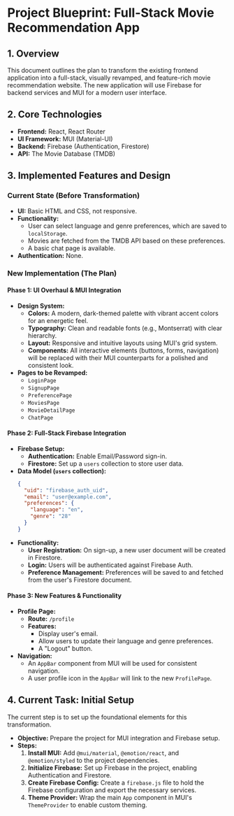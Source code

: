 # Project Blueprint: Full-Stack Movie Recommendation App

## 1. Overview

This document outlines the plan to transform the existing frontend application into a full-stack, visually revamped, and feature-rich movie recommendation website. The new application will use Firebase for backend services and MUI for a modern user interface.

## 2. Core Technologies

- **Frontend:** React, React Router
- **UI Framework:** MUI (Material-UI)
- **Backend:** Firebase (Authentication, Firestore)
- **API:** The Movie Database (TMDB)

## 3. Implemented Features and Design

### Current State (Before Transformation)

- **UI:** Basic HTML and CSS, not responsive.
- **Functionality:**
  - User can select language and genre preferences, which are saved to `localStorage`.
  - Movies are fetched from the TMDB API based on these preferences.
  - A basic chat page is available.
- **Authentication:** None.

### New Implementation (The Plan)

#### Phase 1: UI Overhaul & MUI Integration

- **Design System:**
  - **Colors:** A modern, dark-themed palette with vibrant accent colors for an energetic feel.
  - **Typography:** Clean and readable fonts (e.g., Montserrat) with clear hierarchy.
  - **Layout:** Responsive and intuitive layouts using MUI's grid system.
  - **Components:** All interactive elements (buttons, forms, navigation) will be replaced with their MUI counterparts for a polished and consistent look.
- **Pages to be Revamped:**
  - `LoginPage`
  - `SignupPage`
  - `PreferencePage`
  - `MoviesPage`
  - `MovieDetailPage`
  - `ChatPage`

#### Phase 2: Full-Stack Firebase Integration

- **Firebase Setup:**
  - **Authentication:** Enable Email/Password sign-in.
  - **Firestore:** Set up a `users` collection to store user data.
- **Data Model (`users` collection):**
  ```json
  {
    "uid": "firebase_auth_uid",
    "email": "user@example.com",
    "preferences": {
      "language": "en",
      "genre": "28"
    }
  }
  ```
- **Functionality:**
  - **User Registration:** On sign-up, a new user document will be created in Firestore.
  - **Login:** Users will be authenticated against Firebase Auth.
  - **Preference Management:** Preferences will be saved to and fetched from the user's Firestore document.

#### Phase 3: New Features & Functionality

- **Profile Page:**
  - **Route:** `/profile`
  - **Features:**
    - Display user's email.
    - Allow users to update their language and genre preferences.
    - A "Logout" button.
- **Navigation:**
  - An `AppBar` component from MUI will be used for consistent navigation.
  - A user profile icon in the `AppBar` will link to the new `ProfilePage`.

## 4. Current Task: Initial Setup

The current step is to set up the foundational elements for this transformation.

- **Objective:** Prepare the project for MUI integration and Firebase setup.
- **Steps:**
  1. **Install MUI:** Add `@mui/material`, `@emotion/react`, and `@emotion/styled` to the project dependencies.
  2. **Initialize Firebase:** Set up Firebase in the project, enabling Authentication and Firestore.
  3. **Create Firebase Config:** Create a `firebase.js` file to hold the Firebase configuration and export the necessary services.
  4. **Theme Provider:** Wrap the main `App` component in MUI's `ThemeProvider` to enable custom theming.
